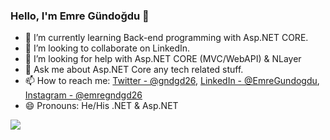 ### Hello, I'm Emre Gündoğdu 👋


- 🌱 I’m currently learning Back-end programming with Asp.NET CORE.
- 👯 I’m looking to collaborate on LinkedIn.
- 🤔 I’m looking for help with Asp.NET CORE (MVC/WebAPI) & NLayer
- 💬 Ask me about Asp.NET Core any tech related stuff.
- 📫 How to reach me: [Twitter - @gndgd26](https://twitter.com/gndgd26), [LinkedIn - @EmreGundogdu](https://www.linkedin.com/in/emre-gundogdu/), [Instagram - @emregndgd26](https://www.instagram.com/emregndgd26/)
- 😄 Pronouns: He/His
.NET & Asp.NET

<img src="https://github-readme-stats.vercel.app/api?username=emregundogdu&&show_icons=true&title_color=ffffff&icon_color=bb2acf&text_color=daf7dc&bg_color=151515">
